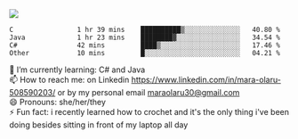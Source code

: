 

 <img align="center" src="https://github-readme-stats.vercel.app/api?username=MaraxD&theme=github_dark&show_icons=true&count_private=true"/>
 <br/>

<!--START_SECTION:waka-->

```text
C                1 hr 39 mins    ██████████▒░░░░░░░░░░░░░░   40.80 %
Java             1 hr 23 mins    ████████▓░░░░░░░░░░░░░░░░   34.54 %
C#               42 mins         ████▒░░░░░░░░░░░░░░░░░░░░   17.46 %
Other            10 mins         █░░░░░░░░░░░░░░░░░░░░░░░░   04.21 %
```

<!--END_SECTION:waka-->
<!--[![willianrod's wakatime stats](https://github-readme-stats.vercel.app/api/wakatime?username=MaraxD)](https://github.com/anuraghazra/github-readme-stats)-->

🌱 I’m currently learning: C# and Java <br/>
📫 How to reach me: on Linkedin https://www.linkedin.com/in/mara-olaru-508590203/ or by my personal email maraolaru30@gmail.com <br/>
😄 Pronouns: she/her/they <br/>
⚡ Fun fact: i recently learned how to crochet and it's the only thing i've been doing besides sitting in front of my laptop all day <br/>
 
